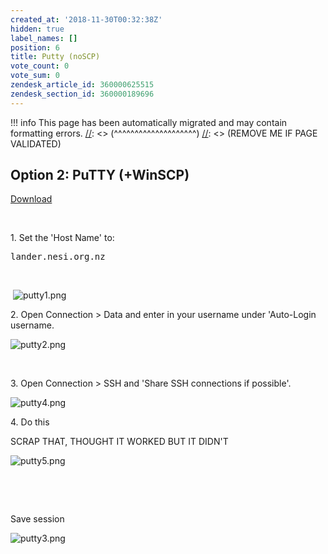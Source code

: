 ```yaml
---
created_at: '2018-11-30T00:32:38Z'
hidden: true
label_names: []
position: 6
title: Putty (noSCP)
vote_count: 0
vote_sum: 0
zendesk_article_id: 360000625515
zendesk_section_id: 360000189696
---
```




[//]: <> (REMOVE ME IF PAGE VALIDATED)
[//]: <> (vvvvvvvvvvvvvvvvvvvv)
!!! info
    This page has been automatically migrated and may contain formatting errors.
[//]: <> (^^^^^^^^^^^^^^^^^^^^)
[//]: <> (REMOVE ME IF PAGE VALIDATED)

<h2>Option 2: PuTTY (+WinSCP)</h2>
<p><a href="https://www.chiark.greenend.org.uk/~sgtatham/putty/latest.html">Download</a></p>
<p> </p>
<p>1. Set the 'Host Name' to:</p>
<pre>lander.nesi.org.nz</pre>
<p> </p>
<p> <img src="https://support.nesi.org.nz/hc/article_attachments/360002834555/putty1.png" alt="putty1.png"></p>
<p>2. Open Connection &gt; Data and enter in your username under 'Auto-Login username. </p>
<p><img src="https://support.nesi.org.nz/hc/article_attachments/8279573288079" alt="putty2.png"></p>
<p> </p>
<p>3. Open Connection &gt; SSH and 'Share SSH connections if possible'.</p>
<p><img src="https://support.nesi.org.nz/hc/article_attachments/8279521732111" alt="putty4.png"></p>
<p>4. Do this</p>
<p><span class="wysiwyg-color-red">SCRAP THAT, THOUGHT IT WORKED BUT IT DIDN'T</span></p>
<p><img src="https://support.nesi.org.nz/hc/article_attachments/8279573289999" alt="putty5.png"></p>
<p> </p>
<p> </p>
<p>Save session</p>
<p><img src="https://support.nesi.org.nz/hc/article_attachments/360002930136/putty3.png" alt="putty3.png"></p>